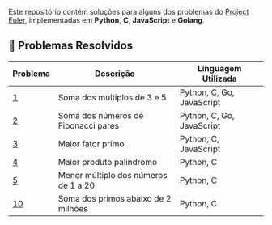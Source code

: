 Este repositório contém soluções para alguns dos problemas do [Project Euler](https://projecteuler.net/), implementadas em **Python**, **C**, **JavaScript** e **Golang**.

## 🚀 Problemas Resolvidos

| Problema | Descrição                         				  | Linguagem Utilizada |
|----------|-----------------------------------------------|---------------------|
| [1](https://projecteuler.net/problem=1)		| Soma dos múltiplos de 3 e 5					| Python, C, Go, JavaScript	|
| [2](https://projecteuler.net/problem=2) 	| Soma dos números de Fibonacci pares		| Python, C, Go, JavaScript	|
| [3](https://projecteuler.net/problem=3) 	| Maior fator primo								| Python, C, JavaScript       |
| [4](https://projecteuler.net/problem=4) 	| Maior produto palindromo 					| Python, C				     		|
| [5](https://projecteuler.net/problem=5) 	| Menor múltiplo dos números de 1 a 20		| Python, C				     		|
| [10](https://projecteuler.net/problem=10)	| Soma dos primos abaixo de 2 milhões		| Python, C           			|
